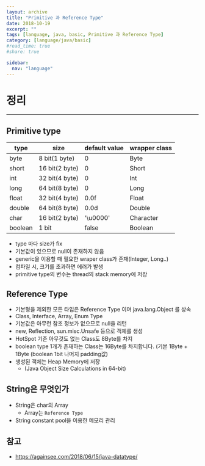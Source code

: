 ```yaml
---
layout: archive
title: "Primitive 과 Reference Type"
date: 2018-10-19
excerpt: ""
tags: [language, java, basic, Primitive 과 Reference Type]
category: [language/java/basic]
#read_time: true
#share: true

sidebar:
  nav: "language"
---
```


# 정리

* * *

## Primitive type

| type    | size           | default value | wrapper class |
|---------|----------------|---------------|---------------|
| byte    | 8 bit(1 byte)  | 0             | Byte          |
| short   | 16 bit(2 byte) | 0             | Short         |
| int     | 32 bit(4 byte) | 0             | Int           |
| long    | 64 bit(8 byte) | 0             | Long          |
| float   | 32 bit(4 byte) | 0.0f          | Float         |
| double  | 64 bit(8 byte) | 0.0d          | Double        |
| char    | 16 bit(2 byte) | '\u0000'      | Character     |
| boolean | 1 bit          | false         | Boolean       |

* type 마다 size가 fix
* 기본값이 있으므로 null이 존재하지 않음
* generic을 이용할 때 필요한 wraper class가 존재(Integer, Long..)
* 컴파일 시, 크기를 초과하면 에러가 발생
* primitive type의 변수는 thread의 stack memory에 저장

## Reference Type

* 기본형을 제외한 모든 타입은 Reference Type 이며 java.lang.Object 를 상속
* Class, Interface, Array, Enum Type
* 기본값은 아무런 참조 정보가 없으므로 null을 리턴
* new, Reflection, sun.misc.Unsafe 등으로 객체를 생성
* HotSpot 기준 아무것도 없는 Class도 8Byte를 차지
* boolean type 1개가 존재하는 Class는 16Byte를 차지합니다. (기본 1Byte + 1Byte (boolean 1bit 나머지 padding값)
* 생성된 객체는 Heap Memory에 저장
  * (Java Object Size Calculations in 64-bit)

## String은 무엇인가

* String은 char의 Array
  * Array는 `Reference Type`
* String constant pool을 이용한 메모리 관리

## 참고

* <https://againsee.com/2018/06/15/java-datatype/>